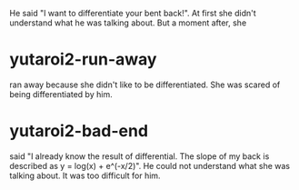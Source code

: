 He said "I want to differentiate your bent back!". At first she didn't understand what he was talking about. But a moment after, she

# yutaroi2-run-away
ran away because she didn't like to be differentiated. She was scared of being differentiated by him.

# yutaroi2-bad-end
said "I already know the result of differential. The slope of my back is described as y = log(x) + e^(-x/2)". He could not understand what she was talking about. It was too difficult for him.
